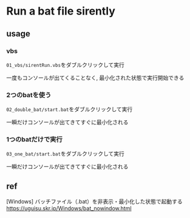 # Run a bat file sirently

## usage

### vbs

`01_vbs/sirentRun.vbs`をダブルクリックして実行

一度もコンソールが出てくることなく, 最小化された状態で実行開始できる

### 2つのbatを使う

`02_double_bat/start.bat`をダブルクリックして実行

一瞬だけコンソールが出てきてすぐに最小化される

### 1つのbatだけで実行

`03_one_bat/start.bat`をダブルクリックして実行

一瞬だけコンソールが出てきてすぐに最小化される



## ref

[Windows] バッチファイル（.bat）を非表示・最小化した状態で起動する
https://uguisu.skr.jp/Windows/bat_nowindow.html